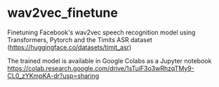 # wav2vec_finetune
Finetuning Facebook's wav2vec speech recognition model using Transformers, Pytorch and the Timits ASR dataset (https://huggingface.co/datasets/timit_asr)

The trained model is available in Google Colabs as a Jupyter notebook
https://colab.research.google.com/drive/1sTuiF3o3wRhzqTMy9-CL0_zYKmpKA-dr?usp=sharing 
